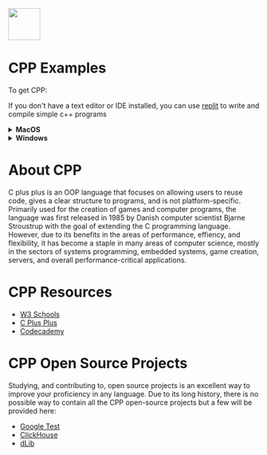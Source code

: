 <img src="https://raw.githubusercontent.com/rtoal/ple/master/docs/resources/c-logo-64.png" width="64" height="64">

# CPP Examples

To get CPP:

If you don't have a text editor or IDE installed, you can use <a href="https://replit.com/">replit</a> to write and compile simple c++ programs

<details><summary><b>MacOS</b></summary>
  
Note: Mac automatically has Clang which can be used to compile CPP programs and files but for this I will show an example using gcc, or the gnu compiler collection: 
  
<br />In your terminal (Mac Terminal): <br />

  ```sh
    $ brew install gcc
  ```  
 </details>
<details><summary><b>Windows</b></summary>
  
<br />GCC is needed to compile c++ (cpp) programs: <br />
  First, install MinGW for Windows and follow the setup procedure. <a href="https://www.scaler.com/topics/c/c-compiler-for-windows/">Look here for more info.</a>
  
</details>

# About CPP

C plus plus is an OOP language that focuses on allowing users to reuse code, gives a clear structure to programs, and is not platform-specific. Primarily used for the creation of games and computer programs, the language was first released in 1985 by Danish computer scientist Bjarne Stroustrup with the goal of extending the C programming language. However, due to its benefits in the areas of performance, effiency, and flexibility, it has become a staple in many areas of computer science, mostly in the sectors of systems programming, embedded systems, game creation, servers, and overall performance-critical applications.

# CPP Resources

- [W3 Schools](https://www.w3schools.com/cpp/default.asp)
- [C Plus Plus](https://cplusplus.com/)
- [Codecademy](https://www.codecademy.com/learn/learn-c-plus-plus)

# CPP Open Source Projects

Studying, and contributing to, open source projects is an excellent way to improve your proficiency in any language. Due to its long history, there is no possible way to contain all the CPP open-source projects but a few will be provided here:
- [Google Test](https://github.com/google/googletest)
- [ClickHouse](https://github.com/ClickHouse/ClickHouse)
- [dLib](https://github.com/davisking/dlib)
